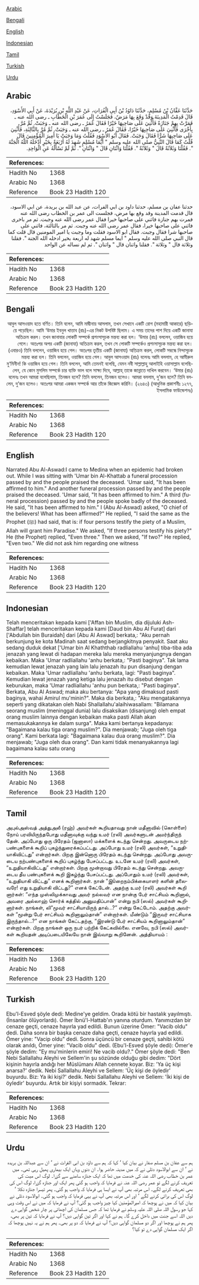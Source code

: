 [Arabic](#arabic)

[Bengali](#bengali)

[English](#english)

[Indonesian](#indonesian)

[Tamil](#tamil)

[Turkish](#turkish)

[Urdu](#urdu)

## Arabic


<div dir="rtl" lang="ar" style={{fontSize:'larger',backgroundColor:'#f8f9fa',padding:20}}>
حَدَّثَنَا عَفَّانُ بْنُ مُسْلِمٍ، حَدَّثَنَا دَاوُدُ بْنُ أَبِي الْفُرَاتِ، عَنْ عَبْدِ اللَّهِ بْنِ بُرَيْدَةَ، عَنْ أَبِي الأَسْوَدِ، قَالَ قَدِمْتُ الْمَدِينَةَ وَقَدْ وَقَعَ بِهَا مَرَضٌ، فَجَلَسْتُ إِلَى عُمَرَ بْنِ الْخَطَّابِ ـ رضى الله عنه ـ فَمَرَّتْ بِهِمْ جَنَازَةٌ فَأُثْنِيَ عَلَى صَاحِبِهَا خَيْرًا فَقَالَ عُمَرُ ـ رضى الله عنه ـ وَجَبَتْ‏.‏ ثُمَّ مُرَّ بِأُخْرَى فَأُثْنِيَ عَلَى صَاحِبِهَا خَيْرًا، فَقَالَ عُمَرُ ـ رضى الله عنه ـ وَجَبَتْ‏.‏ ثُمَّ مُرَّ بِالثَّالِثَةِ، فَأُثْنِيَ عَلَى صَاحِبِهَا شَرًّا فَقَالَ وَجَبَتْ‏.‏ فَقَالَ أَبُو الأَسْوَدِ فَقُلْتُ وَمَا وَجَبَتْ يَا أَمِيرَ الْمُؤْمِنِينَ قَالَ قُلْتُ كَمَا قَالَ النَّبِيُّ صلى الله عليه وسلم ‏"‏ أَيُّمَا مُسْلِمٍ شَهِدَ لَهُ أَرْبَعَةٌ بِخَيْرٍ أَدْخَلَهُ اللَّهُ الْجَنَّةَ ‏"‏‏.‏ فَقُلْنَا وَثَلاَثَةٌ قَالَ ‏"‏ وَثَلاَثَةٌ ‏"‏‏.‏ فَقُلْنَا وَاثْنَانِ قَالَ ‏"‏ وَاثْنَانِ ‏"‏‏.‏ ثُمَّ لَمْ نَسْأَلْهُ عَنِ الْوَاحِدِ‏.‏
</div>
<div style={{backgroundColor:'#f8f9fa',padding:20, marginBottom: 10}}><table> <thead> <tr> <th>References:</th> <th></th> </tr> </thead> <tbody><tr><td>Hadith No</td><td>1368</td></tr><tr><td>Arabic No</td><td>1368</td></tr><tr><td>Reference</td><td>Book 23 Hadith 120</td></tr></tbody></table></div>


<div dir="rtl" lang="ar" style={{fontSize:'larger',backgroundColor:'#f8f9fa',padding:20}}>
حدثنا عفان بن مسلم، حدثنا داود بن ابي الفرات، عن عبد الله بن بريدة، عن ابي الاسود، قال قدمت المدينة وقد وقع بها مرض، فجلست الى عمر بن الخطاب رضى الله عنه فمرت بهم جنازة فاثني على صاحبها خيرا فقال عمر رضى الله عنه وجبت. ثم مر باخرى فاثني على صاحبها خيرا، فقال عمر رضى الله عنه وجبت. ثم مر بالثالثة، فاثني على صاحبها شرا فقال وجبت. فقال ابو الاسود فقلت وما وجبت يا امير المومنين قال قلت كما قال النبي صلى الله عليه وسلم " ايما مسلم شهد له اربعة بخير ادخله الله الجنة ". فقلنا وثلاثة قال " وثلاثة ". فقلنا واثنان قال " واثنان ". ثم لم نساله عن الواحد
</div>
<div style={{backgroundColor:'#f8f9fa',padding:20, marginBottom: 10}}><table> <thead> <tr> <th>References:</th> <th></th> </tr> </thead> <tbody><tr><td>Hadith No</td><td>1368</td></tr><tr><td>Arabic No</td><td>1368</td></tr><tr><td>Reference</td><td>Book 23 Hadith 120</td></tr></tbody></table></div>

## Bengali


<div dir="rtl" lang="bn" style={{fontSize:'larger',backgroundColor:'#f8f9fa',padding:20}}>
আবুল আসওয়াদ হতে বর্ণিত। তিনি বলেন, আমি মাদ্বীনায় আসলাম, তখন সেখানে একটি রোগ (মহামারী আকারে) ছড়িয়ে পড়েছিল। আমি ‘উমার ইবনুল খাত্তাব (রাঃ)-এর নিকট উপবিষ্ট ছিলাম। এ সময় তাদের পাশ দিয়ে একটি জানাযা অতিক্রম করল। তখন জানাযার লোকটি সম্পর্কে প্রশংসাসূচক মন্তব্য করা হল। ‘উমার (রাঃ) বললেন, ওয়াজিব হয়ে গেলে। অতঃপর অপর একটি (জানাযা) অতিক্রম করল, তখন সে লোকটি সম্পর্কেও প্রশংসাসূচক মন্তব্য করা হল। (এবারও) তিনি বললেন, ওয়াজিব হয়ে গেল। অতঃপর তৃতীয় একটি (জানাযা) অতিক্রম করল, লোকটি সম্বন্ধে নিন্দাসূচক মন্তব্য করা হল। তিনি বললেন, ওয়াজিব হয়ে গেল। আবুল আসওয়াদ (রাঃ) বলেনঃ আমি বললাম, হে আমীরুল মু‘মিনীন! কি ওয়াজিব হয়ে গেল। তিনি বললেন, আমি তেমনই বলেছি, যেমন নবী সাল্লাল্লাহু আলাইহি ওয়াসাল্লাম বলেছিলেন, যে কোন মুসলিম সম্পর্কে চার ব্যক্তি ভাল বলে সাক্ষ্য দিবে, আল্লাহ্ তাকে জান্নাতে দাখিল করবেন। ‘উমার (রাঃ) বলেনঃ তখন আমরা বলেছিলাম, তিনজন হলে? তিনি বললেন, তিনজন হলেও। আমরা বললাম, দু’জন হলে? তিনি বললেন, দু’জন হলেও। অতঃপর আমরা একজন সম্পর্কে আর তাঁকে জিজ্ঞেস করিনি। (২৬৪৩) (আধুনিক প্রকাশনীঃ ১২৭৭, ইসলামিক ফাউন্ডেশনঃ)
</div>
<div style={{backgroundColor:'#f8f9fa',padding:20, marginBottom: 10}}><table> <thead> <tr> <th>References:</th> <th></th> </tr> </thead> <tbody><tr><td>Hadith No</td><td>1368</td></tr><tr><td>Arabic No</td><td>1368</td></tr><tr><td>Reference</td><td>Book 23 Hadith 120</td></tr></tbody></table></div>

## English


<div dir="ltr" lang="en" style={{fontSize:'larger',backgroundColor:'#f8f9fa',padding:20}}>
Narrated Abu Al-Aswad:I came to Medina when an epidemic had broken out. While I was sitting with 'Umar bin Al-Khattab a funeral procession passed by and the people praised the deceased. 'Umar said, "It has been affirmed to him." And another funeral procession passed by and the people praised the deceased. 'Umar said, "It has been affirmed to him." A third (funeral procession) passed by and the people spoke badly of the deceased. He said, "It has been affirmed to him." I (Abu Al-Aswad) asked, "O chief of the believers! What has been affirmed?" He replied, "I said the same as the Prophet (ﷺ) had said, that is: if four persons testify the piety of a Muslim, Allah will grant him Paradise." We asked, "If three persons testify his piety?" He (the Prophet) replied, "Even three." Then we asked, "If two?" He replied, "Even two." We did not ask him regarding one witness
</div>
<div style={{backgroundColor:'#f8f9fa',padding:20, marginBottom: 10}}><table> <thead> <tr> <th>References:</th> <th></th> </tr> </thead> <tbody><tr><td>Hadith No</td><td>1368</td></tr><tr><td>Arabic No</td><td>1368</td></tr><tr><td>Reference</td><td>Book 23 Hadith 120</td></tr></tbody></table></div>

## Indonesian


<div dir="ltr" lang="id" style={{fontSize:'larger',backgroundColor:'#f8f9fa',padding:20}}>
Telah menceritakan kepada kami ['Affan bin Muslim, dia dijuluki Ash-Shaffar] telah menceritakan kepada kami [Daud bin Abu Al Furat] dari ['Abdullah bin Buraidah] dari [Abu Al Aswad] berkata,: "Aku pernah berkunjung ke kota Madinah saat sedang berjangkitnya penyakit. Saat aku sedang duduk dekat ['Umar bin Al Khaththab radliallahu 'anhu] tiba-tiba ada jenazah yang lewat di hadapan mereka lalu mereka menyanjungnya dengan kebaikan. Maka 'Umar radliallahu 'anhu berkata,: "Pasti baginya". Tak lama kemudian lewat jenazah yang lain lalu jenazah itu pun disanjung dengan kebaikan. Maka 'Umar radliallahu 'anhu berkata, lagi: "Pasti baginya". Kemudian lewat jenazah yang ketiga lalu jenazah itu disebut dengan keburukan, maka 'Umar radliallahu 'anhu pun berkata,: "Pasti baginya". Berkata, Abu Al Aswad; maka aku bertanya: "Apa yang dimaksud pasti baginya, wahai Amirul mu'minin?". Maka dia berkata,: "Aku mengatakannya seperti yang dikatakan oleh Nabi Shallallahu'alaihiwasallam: "Bilamana seorang muslim (meninggal dunia) lalu disaksikan (disanjung) oleh empat orang muslim lainnya dengan kebaikan maka pasti Allah akan memasukakannya ke dalam surga". Maka kami bertanya kepadanya: "Bagaimana kalau tiga orang muslim?". Dia menjawab; "Juga oleh tiga orang". Kami berkata lagi: "Bagaimana kalau dua orang muslim?". Dia menjawab; "Juga oleh dua orang". Dan kami tidak menanyakannya lagi bagaimana kalau satu orang
</div>
<div style={{backgroundColor:'#f8f9fa',padding:20, marginBottom: 10}}><table> <thead> <tr> <th>References:</th> <th></th> </tr> </thead> <tbody><tr><td>Hadith No</td><td>1368</td></tr><tr><td>Arabic No</td><td>1368</td></tr><tr><td>Reference</td><td>Book 23 Hadith 120</td></tr></tbody></table></div>

## Tamil


<div dir="ltr" lang="ta" style={{fontSize:'larger',backgroundColor:'#f8f9fa',padding:20}}>
அபுல்அஸ்வத் அத்துஅலீ (ரஹ்) அவர்கள் கூறியதாவது நான் மதீனாவில் (கொள்ளை) நோய் பரவியிருந்தபோது மதீனாவுக்கு வந்து உமர் (ரலி) அவர்களுடன் அமர்ந்திருந் தேன். அப்போது ஒரு பிரேதம் (ஜனாஸா) மக்களைக் கடந்து சென்றது. அவருடைய நற்பண்புகளைக் கூறிப் புகழ்ந்துரைக்கப்பட்டது. அப்போது உமர் (ரலி) அவர்கள், “உறுதியாகிவிட்டது” என்றார்கள். பிறகு இன்னொரு பிரேதம் கடந்து சென்றது. அப்போது அவருடைய நற்பண்புகளைக் கூறிப் புகழ்ந்து பேசப்பட்டது. உடனே உமர் (ரலி) அவர்கள், “உறுதியாகிவிட்டது” என்றார்கள். பிறகு மூன்றாவது பிரேதம் கடந்து சென்றது. அவருடைய தீய பண்புகளைக் கூறி இகழ்ந்து பேசப்பட்டது. அப்போதும் உமர் (ரலி) அவர்கள், “உறுதியாகி விட்டது” எனக் கூறினார்கள். நான் “இûறைநம்பிக்கையாளர் களின் தலைவரே! எது உறுதியாகி விட்டது?” எனக் கேட்டேன். அதற்கு உமர் (ரலி) அவர்கள் கூறி னார்கள்: “எந்த முஸ்லிமுக்காவது அவர் நல்லவர் என நான்கு பேர் சாட்சியம் கூறினால், அவரை அல்லாஹ் சொர்க் கத்தில் அனுமதிப்பான்” என்று நபி (ஸல்) அவர்கள் கூறினார்கள். நாங்கள், லி“மூவர் சாட்சியாயிருந் தால்...?” என்று கேட்டோம். அதற்கு அவர்கள் “மூன்று பேர் சாட்சியம் கூறினாலும்தான்” என்றார்கள். மீண்டும் “இருவர் சாட்சியாக இருந்தால்...?” என நாங்கள் கேட்டதற்கு, “இரண்டு பேர் சாட்சியம் கூறினாலும்தான்” என்றார்கள். பிறகு நாங்கள் ஒரு நபர் பற்றிக் கேட்கவில்லை. எனவே, நபி (ஸல்) அவர்கள் கூறியதன் அடிப்படையிலேயே நான் இவ்வாறு கூறினேன். அத்தியாயம் :
</div>
<div style={{backgroundColor:'#f8f9fa',padding:20, marginBottom: 10}}><table> <thead> <tr> <th>References:</th> <th></th> </tr> </thead> <tbody><tr><td>Hadith No</td><td>1368</td></tr><tr><td>Arabic No</td><td>1368</td></tr><tr><td>Reference</td><td>Book 23 Hadith 120</td></tr></tbody></table></div>

## Turkish


<div dir="ltr" lang="tr" style={{fontSize:'larger',backgroundColor:'#f8f9fa',padding:20}}>
Ebu'l-Esved şöyle dedi: Medine'ye geldim. Orada kötü bir hastalık yayılmıştı. (İnsanlar ölüyorlardı). Ömer İbnü'l-Hattab'ın yanına oturdum. Yanımızdan bir cenaze geçti, cenaze hayırla yad edildi. Bunun üzerine Ömer: "Vacib oldu" dedi. Daha sonra bir başka cenaze daha geçti, cenaze hayırla yad edildi. Ömer yine: "Vacip oldu" dedi. Sonra üçüncü bir cenaze geçti, sahibi kötü olarak anıldı, Ömer yine: "Vacib oldu" dedi. (Ebu'l-Esved şöyle dedi): Ömer'e şöyle dedim: "Ey mu'minlerin emiri! Ne vacib oldu?." Ömer şöyle dedi: "Ben Nebi Sallallahu Aleyhi ve Sellem'in şu sözünde olduğu gibi dedim: "Dört kişinin hayırla andığı her Müslümanı Allah cennete ko­yar. Biz: 'Ya üç kişi anarsa?' dedik. Nebi Sallallahu Aleyhi ve Sellem: 'Üç kişi de öyledir' buyurdu. Biz: Ya iki kişi?' dedik. Nebi Sallallahu Aleyhi ve Sellem: 'İki kişi de öyledir' buyurdu. Artık bir kişiyi sormadık. Tekrar:
</div>
<div style={{backgroundColor:'#f8f9fa',padding:20, marginBottom: 10}}><table> <thead> <tr> <th>References:</th> <th></th> </tr> </thead> <tbody><tr><td>Hadith No</td><td>1368</td></tr><tr><td>Arabic No</td><td>1368</td></tr><tr><td>Reference</td><td>Book 23 Hadith 120</td></tr></tbody></table></div>

## Urdu


<div dir="rtl" lang="ur" style={{fontSize:'larger',backgroundColor:'#f8f9fa',padding:20}}>
ہم سے عفان بن مسلم صفار نے بیان کیا ‘ کہا کہ ہم سے داؤد بن ابی الفرات نے ‘ ان سے عبداللہ بن بریدہ نے ‘ ان سے ابوالاسود دئلی نے کہ میں مدینہ حاضر ہوا۔ ان دنوں وہاں ایک بیماری پھیل رہی تھی۔ میں عمر بن خطاب رضی اللہ عنہ کی خدمت میں تھا کہ ایک جنازہ سامنے سے گزرا۔ لوگ اس میت کی تعریف کرنے لگے تو عمر رضی اللہ عنہ نے فرمایا کہ واجب ہو گئی پھر ایک اور جنازہ گزرا، لوگ اس کی بھی تعریف کرنے لگے۔ اس مرتبہ بھی آپ نے ایسا ہی فرمایا کہ واجب ہو گئی۔ پھر تیسرا جنازہ نکلا ‘ لوگ اس کی برائی کرنے لگے ‘ اور اس مرتبہ بھی آپ نے یہی فرمایا کہ واجب ہو گئی۔ ابوالاسود دئلی نے بیان کیا کہ میں نے پوچھا کہ امیرالمؤمنین کیا چیز واجب ہو گئی؟ آپ نے فرمایا کہ میں نے اس وقت وہی کہا جو رسول اللہ صلی اللہ علیہ وسلم نے فرمایا تھا کہ جس مسلمان کی اچھائی پر چار شخص گواہی دے دیں اللہ اسے جنت میں داخل کرے گا۔ ہم نے کہا اور اگر تین گواہی دیں؟ آپ نے فرمایا کہ تین پر بھی، پھر ہم نے پوچھا اور اگر دو مسلمان گواہی دیں؟ آپ نے فرمایا کہ دو پر بھی۔ پھر ہم نے یہ نہیں پوچھا کہ اگر ایک مسلمان گواہی دے تو کیا؟
</div>
<div style={{backgroundColor:'#f8f9fa',padding:20, marginBottom: 10}}><table> <thead> <tr> <th>References:</th> <th></th> </tr> </thead> <tbody><tr><td>Hadith No</td><td>1368</td></tr><tr><td>Arabic No</td><td>1368</td></tr><tr><td>Reference</td><td>Book 23 Hadith 120</td></tr></tbody></table></div>